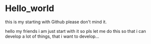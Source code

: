 # Hello_world
this is my starting with Github please don't mind it.


hello my friends i am just start with it so pls let me do this so that i can develop a lot of things, that i want to develop...
